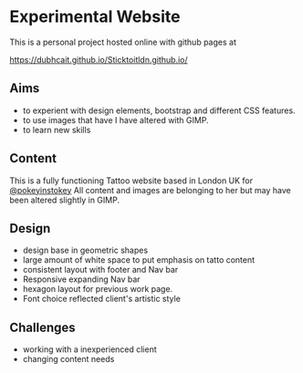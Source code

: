 # Experimental Website 

This is a personal project hosted online with github pages at

https://dubhcait.github.io/Sticktoitldn.github.io/

## Aims

- to experient with design elements, bootstrap and different CSS features. 
- to use images that have I have altered with GIMP.
- to learn new skills

## Content 

This is a fully functioning Tattoo website based in London UK for [@pokeyinstokey](https://www.instagram.com/pokeyinstokey/?hl=en)
All content and images are belonging to her but may have been altered slightly in GIMP. 

## Design

- design base in geometric shapes
- large amount of white space to put emphasis on tatto content
- consistent layout with footer and Nav bar
- Responsive expanding Nav bar
- hexagon layout for previous work page. 
- Font choice reflected client's artistic style

## Challenges 

- working with a inexperienced client
- changing content needs

